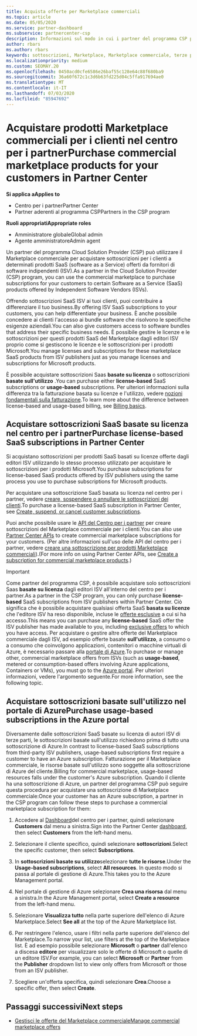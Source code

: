 ```yaml
---
title: Acquista offerte per Marketplace commerciali
ms.topic: article
ms.date: 05/05/2020
ms.service: partner-dashboard
ms.subservice: partnercenter-csp
description: Informazioni sul modo in cui i partner del programma CSP possono usare il centro per i partner per l'acquisto di offerte SaaS da parte dei fornitori di software indipendenti (ISV).
author: rbars
ms.author: rbars
keywords: sottoscrizioni, Marketplace, Marketplace commerciale, terze parti, ISV, offerte SaaS, programma Cloud Solution Provider, acquista un'offerta, Acquista una sottoscrizione
ms.localizationpriority: medium
ms.custom: SEOMAY.20
ms.openlocfilehash: 0450acd0cfe6586e26baf55c128e64c88f680ba9
ms.sourcegitcommit: 36a60f672c1c3d6b63fd225d04c5ffa917694ae0
ms.translationtype: MT
ms.contentlocale: it-IT
ms.lasthandoff: 07/03/2020
ms.locfileid: "85947692"
---
```

# <a name="purchase-commercial-marketplace-products-for-your-customers-in-partner-center"></a><span data-ttu-id="14d53-104">Acquistare prodotti Marketplace commerciali per i clienti nel centro per i partner</span><span class="sxs-lookup"><span data-stu-id="14d53-104">Purchase commercial marketplace products for your customers in Partner Center</span></span>

<span data-ttu-id="14d53-105">**Si applica a**</span><span class="sxs-lookup"><span data-stu-id="14d53-105">**Applies to**</span></span>

- <span data-ttu-id="14d53-106">Centro per i partner</span><span class="sxs-lookup"><span data-stu-id="14d53-106">Partner Center</span></span>
- <span data-ttu-id="14d53-107">Partner aderenti al programma CSP</span><span class="sxs-lookup"><span data-stu-id="14d53-107">Partners in the CSP program</span></span>

<span data-ttu-id="14d53-108">**Ruoli appropriati**</span><span class="sxs-lookup"><span data-stu-id="14d53-108">**Appropriate roles**</span></span>

- <span data-ttu-id="14d53-109">Amministratore globale</span><span class="sxs-lookup"><span data-stu-id="14d53-109">Global admin</span></span>
- <span data-ttu-id="14d53-110">Agente amministratore</span><span class="sxs-lookup"><span data-stu-id="14d53-110">Admin agent</span></span>

<span data-ttu-id="14d53-111">Un partner del programma Cloud Solution Provider (CSP) può utilizzare il Marketplace commerciale per acquistare sottoscrizioni per i clienti a determinati prodotti SaaS (software as a Service) offerti da fornitori di software indipendenti (ISV).</span><span class="sxs-lookup"><span data-stu-id="14d53-111">As a partner in the Cloud Solution Provider (CSP) program, you can use the commercial marketplace to purchase subscriptions for your customers to certain Software as a Service (SaaS) products offered by Independent Software Vendors (ISVs).</span></span> 

<span data-ttu-id="14d53-112">Offrendo sottoscrizioni SaaS ISV ai tuoi clienti, puoi contribuire a differenziare il tuo business.</span><span class="sxs-lookup"><span data-stu-id="14d53-112">By offering ISV SaaS subscriptions to your customers, you can help differentiate your business.</span></span> <span data-ttu-id="14d53-113">È anche possibile concedere ai clienti l'accesso ai bundle software che risolvono le specifiche esigenze aziendali.</span><span class="sxs-lookup"><span data-stu-id="14d53-113">You can also give customers access to software bundles that address their specific business needs.</span></span> <span data-ttu-id="14d53-114">È possibile gestire le licenze e le sottoscrizioni per questi prodotti SaaS del Marketplace dagli editori ISV proprio come si gestiscono le licenze e le sottoscrizioni per i prodotti Microsoft.</span><span class="sxs-lookup"><span data-stu-id="14d53-114">You manage licenses and subscriptions for these marketplace SaaS products from ISV publishers just as you manage licenses and subscriptions for Microsoft products.</span></span>

<span data-ttu-id="14d53-115">È possibile acquistare sottoscrizioni Saas **basate su licenza** o sottoscrizioni **basate sull'utilizzo** .</span><span class="sxs-lookup"><span data-stu-id="14d53-115">You can purchase either **license-based** SaaS subscriptions or **usage-based** subscriptions.</span></span> <span data-ttu-id="14d53-116">Per ulteriori informazioni sulla differenza tra la fatturazione basata su licenze e l'utilizzo, vedere [nozioni fondamentali sulla fatturazione](billing-basics.md).</span><span class="sxs-lookup"><span data-stu-id="14d53-116">To learn more about the difference between license-based and usage-based billing, see [Billing basics](billing-basics.md).</span></span>

## <a name="purchase-license-based-saas-subscriptions-in-partner-center"></a><span data-ttu-id="14d53-117">Acquistare sottoscrizioni SaaS basate su licenza nel centro per i partner</span><span class="sxs-lookup"><span data-stu-id="14d53-117">Purchase license-based SaaS subscriptions in Partner Center</span></span>

<span data-ttu-id="14d53-118">Si acquistano sottoscrizioni per prodotti SaaS basati su licenze offerte dagli editori ISV utilizzando lo stesso processo utilizzato per acquistare le sottoscrizioni per i prodotti Microsoft.</span><span class="sxs-lookup"><span data-stu-id="14d53-118">You purchase subscriptions for license-based SaaS products offered by ISV publishers using the same process you use to purchase subscriptions for Microsoft products.</span></span>

<span data-ttu-id="14d53-119">Per acquistare una sottoscrizione SaaS basata su licenza nel centro per i partner, vedere [creare, sospendere o annullare le sottoscrizioni dei clienti](create-a-new-subscription.md#create-a-new-subscription).</span><span class="sxs-lookup"><span data-stu-id="14d53-119">To purchase a license-based SaaS subscription in Partner Center, see [Create, suspend, or cancel customer subscriptions](create-a-new-subscription.md#create-a-new-subscription).</span></span>

<span data-ttu-id="14d53-120">Puoi anche possibile usare le [API del Centro per i partner](https://docs.microsoft.com/partner-center/develop/) per creare sottoscrizioni del Marketplace commerciale per i clienti.</span><span class="sxs-lookup"><span data-stu-id="14d53-120">You can also use [Partner Center APIs](https://docs.microsoft.com/partner-center/develop/) to create commercial marketplace subscriptions for your customers.</span></span> <span data-ttu-id="14d53-121">(Per altre informazioni sull'uso delle API del centro per i partner, vedere [creare una sottoscrizione per prodotti Marketplace commerciali](https://docs.microsoft.com/partner-center/develop/create-subscription-azure-marketplace-products)).</span><span class="sxs-lookup"><span data-stu-id="14d53-121">(For more info on using Partner Center APIs, see [Create a subscription for commercial marketplace products](https://docs.microsoft.com/partner-center/develop/create-subscription-azure-marketplace-products).)</span></span>

>[!IMPORTANT]
> <span data-ttu-id="14d53-122">Come partner del programma CSP, è possibile acquistare solo sottoscrizioni Saas **basate su licenza** dagli editori ISV all'interno del centro per i partner.</span><span class="sxs-lookup"><span data-stu-id="14d53-122">As a partner in the CSP program, you can only purchase **license-based** SaaS subscriptions from ISV publishers within Partner Center.</span></span> <span data-ttu-id="14d53-123">Ciò significa che è possibile acquistare qualsiasi offerta SaaS **basata su licenze** che l'editore ISV ha reso disponibile, incluse le [offerte esclusive](csp-commercial-marketplace-discover.md#learn-about-marketplace-exclusive-offers) a cui si ha accesso.</span><span class="sxs-lookup"><span data-stu-id="14d53-123">This means you can purchase any **license-based** SaaS offer the ISV publisher has made available to you, including [exclusive offers](csp-commercial-marketplace-discover.md#learn-about-marketplace-exclusive-offers) to which you have access.</span></span> <span data-ttu-id="14d53-124">Per acquistare o gestire altre offerte del Marketplace commerciale dagli ISV, ad esempio offerte basate **sull'utilizzo**, a consumo o a consumo che coinvolgono applicazioni, contenitori o macchine virtuali di Azure, è necessario passare alla [portale di Azure](https://portal.azure.com/).</span><span class="sxs-lookup"><span data-stu-id="14d53-124">To purchase or manage other, commercial marketplace offers from ISVs (such as **usage-based**, metered or consumption-based offers involving Azure applications, Containers or VMs), you must go to the [Azure portal](https://portal.azure.com/).</span></span> <span data-ttu-id="14d53-125">Per ulteriori informazioni, vedere l'argomento seguente.</span><span class="sxs-lookup"><span data-stu-id="14d53-125">For more information, see the following topic.</span></span>

## <a name="purchase-usage-based-subscriptions-in-the-azure-portal"></a><span data-ttu-id="14d53-126">Acquistare sottoscrizioni basate sull'utilizzo nel portale di Azure</span><span class="sxs-lookup"><span data-stu-id="14d53-126">Purchase usage-based subscriptions in the Azure portal</span></span>

<span data-ttu-id="14d53-127">Diversamente dalle sottoscrizioni SaaS basate su licenza di autori ISV di terze parti, le sottoscrizioni basate sull'utilizzo richiedono prima di tutto una sottoscrizione di Azure.</span><span class="sxs-lookup"><span data-stu-id="14d53-127">In contrast to license-based SaaS subscriptions from third-party ISV publishers, usage-based subscriptions first require a customer to have an Azure subscription.</span></span> <span data-ttu-id="14d53-128">Fatturazione per il Marketplace commerciale, le risorse basate sull'utilizzo sono soggette alla sottoscrizione di Azure del cliente.</span><span class="sxs-lookup"><span data-stu-id="14d53-128">Billing for commercial marketplace, usage-based resources falls under the customer's Azure subscription.</span></span> <span data-ttu-id="14d53-129">Quando il cliente ha una sottoscrizione di Azure, un partner del programma CSP può seguire questa procedura per acquistare una sottoscrizione di Marketplace commerciale:</span><span class="sxs-lookup"><span data-stu-id="14d53-129">Once your customer has an Azure subscription, a partner in the CSP program can follow these steps to purchase a commercial marketplace subscription for them:</span></span>

1. <span data-ttu-id="14d53-130">Accedere al [Dashboard](https://partner.microsoft.com/dashboard)del centro per i partner, quindi selezionare **Customers** dal menu a sinistra.</span><span class="sxs-lookup"><span data-stu-id="14d53-130">Sign into the Partner Center [dashboard](https://partner.microsoft.com/dashboard), then select **Customers** from the left-hand menu.</span></span>

2. <span data-ttu-id="14d53-131">Selezionare il cliente specifico, quindi selezionare **sottoscrizioni**.</span><span class="sxs-lookup"><span data-stu-id="14d53-131">Select the specific customer, then select **Subscriptions**.</span></span>  

3. <span data-ttu-id="14d53-132">In **sottoscrizioni basate su utilizzo**selezionare **tutte le risorse**.</span><span class="sxs-lookup"><span data-stu-id="14d53-132">Under the **Usage-based subscriptions**, select **All resources**.</span></span> <span data-ttu-id="14d53-133">In questo modo si passa al portale di gestione di Azure.</span><span class="sxs-lookup"><span data-stu-id="14d53-133">This takes you to the Azure Management portal.</span></span>

4. <span data-ttu-id="14d53-134">Nel portale di gestione di Azure selezionare **Crea una risorsa** dal menu a sinistra.</span><span class="sxs-lookup"><span data-stu-id="14d53-134">In the Azure Management portal, select **Create a resource** from the left-hand menu.</span></span>

5. <span data-ttu-id="14d53-135">Selezionare **Visualizza tutto** nella parte superiore dell'elenco di Azure Marketplace.</span><span class="sxs-lookup"><span data-stu-id="14d53-135">Select **See all** at the top of the Azure Marketplace list.</span></span>

6. <span data-ttu-id="14d53-136">Per restringere l'elenco, usare i filtri nella parte superiore dell'elenco del Marketplace.</span><span class="sxs-lookup"><span data-stu-id="14d53-136">To narrow your list, use filters at the top of the Marketplace list.</span></span> <span data-ttu-id="14d53-137">È ad esempio possibile selezionare **Microsoft** o **partner** dall'elenco a discesa **editore** per visualizzare solo le offerte di Microsoft o quelle di un editore ISV.</span><span class="sxs-lookup"><span data-stu-id="14d53-137">For example, you can select **Microsoft** or **Partner** from the **Publisher** dropdown list to view only offers from Microsoft or those from an ISV publisher.</span></span>

7. <span data-ttu-id="14d53-138">Scegliere un'offerta specifica, quindi selezionare **Crea**.</span><span class="sxs-lookup"><span data-stu-id="14d53-138">Choose a specific offer, then select **Create**.</span></span>

## <a name="next-steps"></a><span data-ttu-id="14d53-139">Passaggi successivi</span><span class="sxs-lookup"><span data-stu-id="14d53-139">Next steps</span></span>

- [<span data-ttu-id="14d53-140">Gestisci le offerte del Marketplace commerciale</span><span class="sxs-lookup"><span data-stu-id="14d53-140">Manage commercial marketplace offers</span></span>](csp-commercial-marketplace-purchase.md)